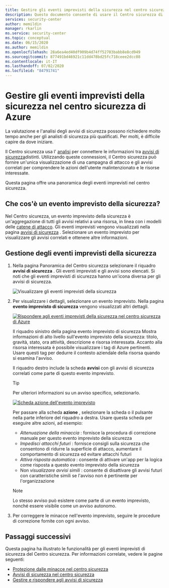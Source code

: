 ```yaml
---
title: Gestire gli eventi imprevisti della sicurezza nel centro sicurezza di Azure | Microsoft Docs
description: Questo documento consente di usare il Centro sicurezza di Azure per gestire gli eventi imprevisti della sicurezza.
services: security-center
author: memildin
manager: rkarlin
ms.service: security-center
ms.topic: conceptual
ms.date: 06/15/2020
ms.author: memildin
ms.openlocfilehash: 28a6ea4ed40df909b4d74ff52703babb8e8cd949
ms.sourcegitcommit: 877491bd46921c11dd478bd25fc718ceee2dcc08
ms.contentlocale: it-IT
ms.lasthandoff: 07/02/2020
ms.locfileid: "84791741"
---
```

# <a name="manage-security-incidents-in-azure-security-center"></a>Gestire gli eventi imprevisti della sicurezza nel centro sicurezza di Azure

La valutazione e l'analisi degli avvisi di sicurezza possono richiedere molto tempo anche per gli analisti di sicurezza più qualificati. Per molti, è difficile capire da dove iniziare. 

Il Centro sicurezza usa l' [analisi](security-center-detection-capabilities.md) per connettere le informazioni tra [avvisi di sicurezza](security-center-managing-and-responding-alerts.md)distinti. Utilizzando queste connessioni, il Centro sicurezza può fornire un'unica visualizzazione di una campagna di attacco e gli avvisi correlati per comprendere le azioni dell'utente malintenzionato e le risorse interessate.

Questa pagina offre una panoramica degli eventi imprevisti nel centro sicurezza.

## <a name="what-is-a-security-incident"></a>Che cos'è un evento imprevisto della sicurezza?

Nel Centro sicurezza, un evento imprevisto della sicurezza è un'aggregazione di tutti gli avvisi relativi a una risorsa, in linea con i modelli delle [catene di attacco](alerts-reference.md#intentions). Gli eventi imprevisti vengono visualizzati nella pagina [avvisi di sicurezza](security-center-managing-and-responding-alerts.md) . Selezionare un evento imprevisto per visualizzare gli avvisi correlati e ottenere altre informazioni.

## <a name="managing-security-incidents"></a>Gestione degli eventi imprevisti della sicurezza

1. Nella pagina Panoramica del Centro sicurezza selezionare il riquadro **avvisi di sicurezza** . Gli eventi imprevisti e gli avvisi sono elencati. Si noti che gli eventi imprevisti di sicurezza hanno un'icona diversa per gli avvisi di sicurezza.

    ![Visualizzare gli eventi imprevisti della sicurezza](./media/security-center-managing-and-responding-alerts/security-center-manage-alerts.png)

1. Per visualizzare i dettagli, selezionare un evento imprevisto. Nella pagina **evento imprevisto di sicurezza** vengono visualizzati altri dettagli. 

    [![Rispondere agli eventi imprevisti della sicurezza nel centro sicurezza di Azure](media/security-center-incident/incident-details.png)](media/security-center-incident/incident-details.png#lightbox)

    Il riquadro sinistro della pagina evento imprevisto di sicurezza Mostra informazioni di alto livello sull'evento imprevisto della sicurezza: titolo, gravità, stato, ora attività, descrizione e risorsa interessata. Accanto alla risorsa interessata è possibile visualizzare i tag di Azure pertinenti. Usare questi tag per dedurre il contesto aziendale della risorsa quando si esamina l'avviso.

    Il riquadro destro include la scheda **avvisi** con gli avvisi di sicurezza correlati come parte di questo evento imprevisto. 

    >[!TIP]
    > Per ulteriori informazioni su un avviso specifico, selezionarlo. 

    [![Scheda azione dell'evento imprevisto](media/security-center-incident/incident-take-action-tab.png)](media/security-center-incident/incident-take-action-tab.png#lightbox)

    Per passare alla scheda **azione** , selezionare la scheda o il pulsante nella parte inferiore del riquadro a destra. Usare questa scheda per eseguire altre azioni, ad esempio:
    - *Attenuazione della minaccia* : fornisce la procedura di correzione manuale per questo evento imprevisto della sicurezza
    - *Impedisci attacchi futuri* : fornisce consigli sulla sicurezza che consentono di ridurre la superficie di attacco, aumentare il comportamento di sicurezza ed evitare attacchi futuri
    - *Attiva risposta automatica* : consente di attivare un'app per la logica come risposta a questo evento imprevisto della sicurezza
    - Non *visualizzare avvisi simili* : consente di disattivare gli avvisi futuri con caratteristiche simili se l'avviso non è pertinente per l'organizzazione 

   > [!NOTE]
   > Lo stesso avviso può esistere come parte di un evento imprevisto, nonché essere visibile come un avviso autonomo.

1. Per correggere le minacce nell'evento imprevisto, seguire le procedure di correzione fornite con ogni avviso.


## <a name="next-steps"></a>Passaggi successivi

Questa pagina ha illustrato le funzionalità per gli eventi imprevisti di sicurezza del Centro sicurezza. Per informazioni correlate, vedere le pagine seguenti:

* [Protezione dalle minacce nel centro sicurezza](threat-protection.md)
* [Avvisi di sicurezza nel centro sicurezza](security-center-alerts-overview.md)
* [Gestire e rispondere agli avvisi di sicurezza](security-center-managing-and-responding-alerts.md)